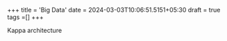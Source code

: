 +++
title = 'Big Data'
date = 2024-03-03T10:06:51.5151+05:30
draft = true
tags =[]
+++ 

Kappa architecture